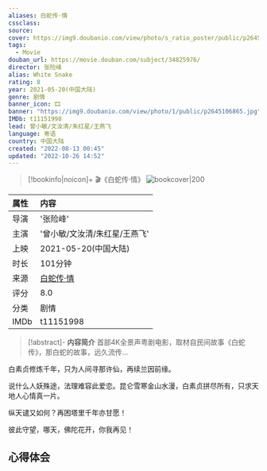 ```yaml
---
aliases: 白蛇传·情
cssclass:
source:
cover: https://img9.doubanio.com/view/photo/s_ratio_poster/public/p2645106865.jpg
tags:
  - Movie
douban_url: https://movie.douban.com/subject/34825976/
director: 张险峰
alias: White Snake
rating: 8
year: 2021-05-20(中国大陆)
genre: 剧情
banner_icon: 🎞
banner: "https://img9.doubanio.com/view/photo/1/public/p2645106865.jpg"
IMDb: t11151998
lead: 曾小敏/文汝清/朱红星/王燕飞
language: 粤语
country: 中国大陆
created: "2022-08-13 00:45"
updated: "2022-10-26 14:52"
---
```

> [!bookinfo|noicon]+ 🎬《白蛇传·情》
> ![bookcover|200](https://img9.doubanio.com/view/photo/s_ratio_poster/public/p2645106865.jpg)
>
| 属性 | 内容                                       |
|:---- |:------------------------------------------ |
| 导演 | '张险峰'                         |
| 主演 | '曾小敏/文汝清/朱红星/王燕飞'                             |
| 上映 | 2021-05-20(中国大陆)                             |
| 时长 | 101分钟                   |
| 来源 | [白蛇传·情](https://movie.douban.com/subject/34825976/) |
| 评分 | 8.0                           |
| 分类 | 剧情                            |
| IMDb | t11151998                             | 

> [!abstract]- **内容简介**
>  首部4K全景声粤剧电影，取材自民间故事《白蛇传》，那白蛇的故事，远久流传...

















白素贞修炼千年，只为人间寻那许仙，再续兰因前缘。

















说什么人妖殊途，法理难容此爱恋。昆仑雪寒金山水漫，白素贞拼尽所有，只求天地人心情真一片。

















纵天谴又如何？再困塔里千年亦甘愿！

















彼此守望，哪天，佛陀花开，你我再见！
>  
## 心得体会
